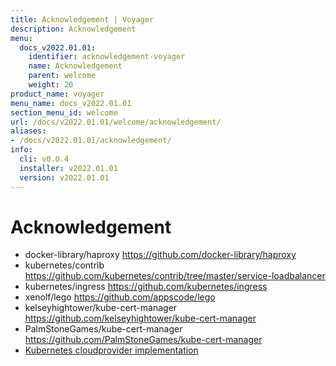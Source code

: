 ```yaml
---
title: Acknowledgement | Voyager
description: Acknowledgement
menu:
  docs_v2022.01.01:
    identifier: acknowledgement-voyager
    name: Acknowledgement
    parent: welcome
    weight: 20
product_name: voyager
menu_name: docs_v2022.01.01
section_menu_id: welcome
url: /docs/v2022.01.01/welcome/acknowledgement/
aliases:
- /docs/v2022.01.01/acknowledgement/
info:
  cli: v0.0.4
  installer: v2022.01.01
  version: v2022.01.01
---
```


# Acknowledgement

 - docker-library/haproxy https://github.com/docker-library/haproxy
 - kubernetes/contrib https://github.com/kubernetes/contrib/tree/master/service-loadbalancer
 - kubernetes/ingress https://github.com/kubernetes/ingress
 - xenolf/lego https://github.com/appscode/lego
 - kelseyhightower/kube-cert-manager https://github.com/kelseyhightower/kube-cert-manager
 - PalmStoneGames/kube-cert-manager https://github.com/PalmStoneGames/kube-cert-manager
 - [Kubernetes cloudprovider implementation](https://github.com/kubernetes/kubernetes/tree/master/pkg/cloudprovider)
